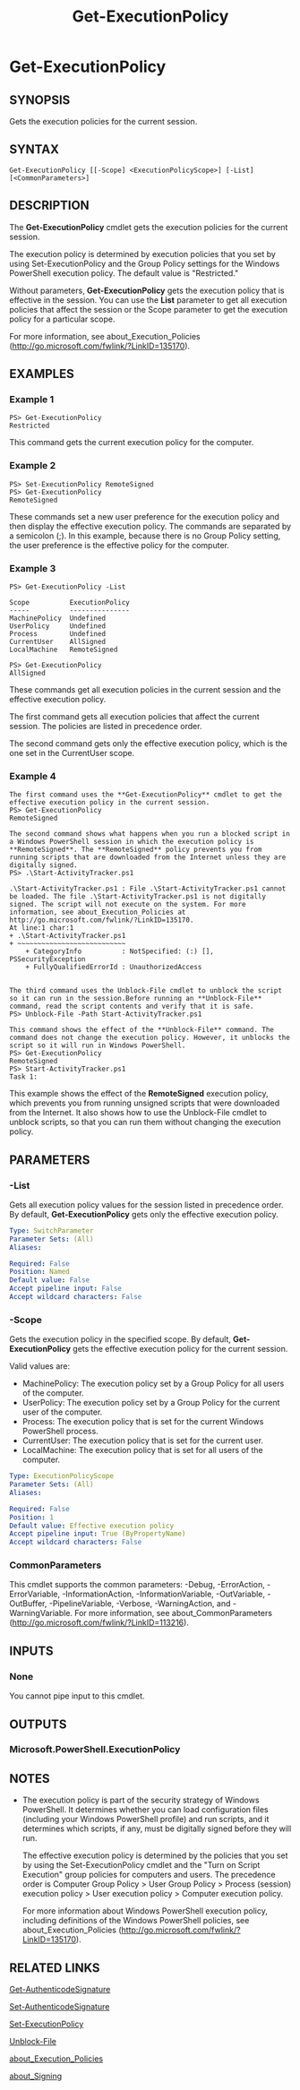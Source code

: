 ﻿---
ms.date:  06/09/2017
schema:  2.0.0
locale:  en-us
keywords:  powershell,cmdlet
online version:  http://go.microsoft.com/fwlink/?LinkID=113315
external help file:  Microsoft.PowerShell.Security.dll-Help.xml
title:  Get-ExecutionPolicy
---
# Get-ExecutionPolicy

## SYNOPSIS

Gets the execution policies for the current session.

## SYNTAX

```
Get-ExecutionPolicy [[-Scope] <ExecutionPolicyScope>] [-List] [<CommonParameters>]
```

## DESCRIPTION

The **Get-ExecutionPolicy** cmdlet gets the execution policies for the current session.

The execution policy is determined by execution policies that you set by using Set-ExecutionPolicy and the Group Policy settings for the Windows PowerShell execution policy.
The default value is "Restricted."

Without parameters, **Get-ExecutionPolicy** gets the execution policy that is effective in the session.
You can use the **List** parameter to get all execution policies that affect the session or the Scope parameter to get the execution policy for a particular scope.

For more information, see about_Execution_Policies (http://go.microsoft.com/fwlink/?LinkID=135170).

## EXAMPLES

### Example 1

```
PS> Get-ExecutionPolicy
Restricted
```

This command gets the current execution policy for the computer.

### Example 2

```
PS> Set-ExecutionPolicy RemoteSigned
PS> Get-ExecutionPolicy
RemoteSigned
```

These commands set a new user preference for the execution policy and then display the effective execution policy.
The commands are separated by a semicolon (;).
In this example, because there is no Group Policy setting, the user preference is the effective policy for the computer.

### Example 3

```
PS> Get-ExecutionPolicy -List

Scope          ExecutionPolicy
-----          ---------------
MachinePolicy  Undefined
UserPolicy     Undefined
Process        Undefined
CurrentUser    AllSigned
LocalMachine   RemoteSigned

PS> Get-ExecutionPolicy
AllSigned
```

These commands get all execution policies in the current session and the effective execution policy.

The first command gets all execution policies that affect the current session.
The policies are listed in precedence order.

The second command gets only the effective execution policy, which is the one set in the CurrentUser scope.

### Example 4

```
The first command uses the **Get-ExecutionPolicy** cmdlet to get the effective execution policy in the current session.
PS> Get-ExecutionPolicy
RemoteSigned

The second command shows what happens when you run a blocked script in a Windows PowerShell session in which the execution policy is **RemoteSigned**. The **RemoteSigned** policy prevents you from running scripts that are downloaded from the Internet unless they are digitally signed.
PS> .\Start-ActivityTracker.ps1

.\Start-ActivityTracker.ps1 : File .\Start-ActivityTracker.ps1 cannot be loaded. The file .\Start-ActivityTracker.ps1 is not digitally signed. The script will not execute on the system. For more information, see about_Execution_Policies at http://go.microsoft.com/fwlink/?LinkID=135170.
At line:1 char:1
+ .\Start-ActivityTracker.ps1
+ ~~~~~~~~~~~~~~~~~~~~~~~~~~~
    + CategoryInfo          : NotSpecified: (:) [], PSSecurityException
    + FullyQualifiedErrorId : UnauthorizedAccess


The third command uses the Unblock-File cmdlet to unblock the script so it can run in the session.Before running an **Unblock-File** command, read the script contents and verify that it is safe.
PS> Unblock-File -Path Start-ActivityTracker.ps1

This command shows the effect of the **Unblock-File** command. The command does not change the execution policy. However, it unblocks the script so it will run in Windows PowerShell.
PS> Get-ExecutionPolicy
RemoteSigned
PS> Start-ActivityTracker.ps1
Task 1:
```

This example shows the effect of the **RemoteSigned** execution policy, which prevents you from running unsigned scripts that were downloaded from the Internet.
It also shows how to use the Unblock-File cmdlet to unblock scripts, so that you can run them without changing the execution policy.

## PARAMETERS

### -List

Gets all execution policy values for the session listed in precedence order.
By default, **Get-ExecutionPolicy** gets only the effective execution policy.

```yaml
Type: SwitchParameter
Parameter Sets: (All)
Aliases:

Required: False
Position: Named
Default value: False
Accept pipeline input: False
Accept wildcard characters: False
```

### -Scope

Gets the execution policy in the specified scope.
By default, **Get-ExecutionPolicy** gets the effective execution policy for the current session.

Valid values are:

- MachinePolicy: The execution policy set by a Group Policy for all users of the computer.
- UserPolicy: The execution policy set by a Group Policy for the current user of the computer.
- Process: The execution policy that is set for the current Windows PowerShell process.
- CurrentUser: The execution policy that is set for the current user.
- LocalMachine: The execution policy that is set for all users of the computer.

```yaml
Type: ExecutionPolicyScope
Parameter Sets: (All)
Aliases:

Required: False
Position: 1
Default value: Effective execution policy
Accept pipeline input: True (ByPropertyName)
Accept wildcard characters: False
```

### CommonParameters

This cmdlet supports the common parameters: -Debug, -ErrorAction, -ErrorVariable, -InformationAction, -InformationVariable, -OutVariable, -OutBuffer, -PipelineVariable, -Verbose, -WarningAction, and -WarningVariable. For more information, see about_CommonParameters (http://go.microsoft.com/fwlink/?LinkID=113216).

## INPUTS

### None

You cannot pipe input to this cmdlet.

## OUTPUTS

### Microsoft.PowerShell.ExecutionPolicy

## NOTES

- The execution policy is part of the security strategy of Windows PowerShell. It determines whether you can load configuration files (including your Windows PowerShell profile) and run scripts, and it determines which scripts, if any, must be digitally signed before they will run.

  The effective execution policy is determined by the policies that you set by using the Set-ExecutionPolicy cmdlet and the "Turn on Script Execution" group policies for computers and users.
The precedence order is Computer Group Policy \> User Group Policy \> Process (session) execution policy \> User execution policy \> Computer execution policy.

  For more information about Windows PowerShell execution policy, including definitions of the Windows PowerShell policies, see about_Execution_Policies (http://go.microsoft.com/fwlink/?LinkID=135170).

## RELATED LINKS

[Get-AuthenticodeSignature](Get-AuthenticodeSignature.md)

[Set-AuthenticodeSignature](Set-AuthenticodeSignature.md)

[Set-ExecutionPolicy](Set-ExecutionPolicy.md)

[Unblock-File](../Microsoft.PowerShell.Utility/Unblock-File.md)

[about_Execution_Policies](../Microsoft.PowerShell.Core/About/about_Execution_Policies.md)

[about_Signing](../Microsoft.PowerShell.Core/About/about_Signing.md)